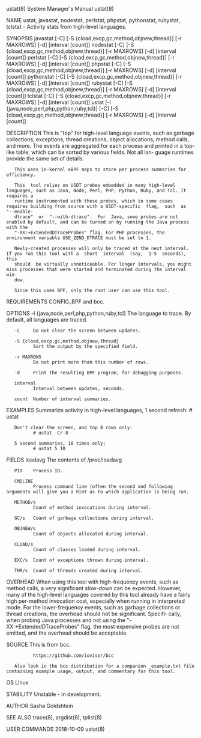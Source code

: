 ustat(8)                                                      System Manager's Manual                                                     ustat(8)

NAME
       ustat, javastat, nodestat, perlstat, phpstat, pythonstat, rubystat, tclstat - Activity stats from high-level languages.

SYNOPSIS
       javastat [-C] [-S {cload,excp,gc,method,objnew,thread}] [-r MAXROWS] [-d] [interval [count]]
       nodestat [-C] [-S {cload,excp,gc,method,objnew,thread}] [-r MAXROWS] [-d] [interval [count]]
       perlstat [-C] [-S {cload,excp,gc,method,objnew,thread}] [-r MAXROWS] [-d] [interval [count]]
       phpstat [-C] [-S {cload,excp,gc,method,objnew,thread}] [-r MAXROWS] [-d] [interval [count]]
       pythonstat [-C] [-S {cload,excp,gc,method,objnew,thread}] [-r MAXROWS] [-d] [interval [count]]
       rubystat [-C] [-S {cload,excp,gc,method,objnew,thread}] [-r MAXROWS] [-d] [interval [count]]
       tclstat [-C] [-S {cload,excp,gc,method,objnew,thread}] [-r MAXROWS] [-d] [interval [count]]
       ustat [-l {java,node,perl,php,python,ruby,tcl}] [-C] [-S {cload,excp,gc,method,objnew,thread}] [-r MAXROWS] [-d] [interval [count]]

DESCRIPTION
       This  is "top" for high-level language events, such as garbage collections, exceptions, thread creations, object allocations, method calls,
       and more. The events are aggregated for each process and printed in a top-like table, which can be sorted by various fields. Not  all  lan‐
       guage runtimes provide the same set of details.

       This uses in-kernel eBPF maps to store per process summaries for efficiency.

       This  tool relies on USDT probes embedded in many high-level languages, such as Java, Node, Perl, PHP, Python, Ruby, and Tcl. It requires a
       runtime instrumented with these probes, which in some cases requires building from source with a USDT-specific  flag,  such  as  "--enable-
       dtrace"  or  "--with-dtrace".  For  Java, some probes are not enabled by default, and can be turned on by running the Java process with the
       "-XX:+ExtendedDTraceProbes" flag. For PHP processes, the environment variable USE_ZEND_DTRACE must be set to 1.

       Newly-created processes will only be traced at the next interval. If you run this tool with a  short  interval  (say,  1-5  seconds),  this
       should  be virtually unnoticeable. For longer intervals, you might miss processes that were started and terminated during the interval win‐
       dow.

       Since this uses BPF, only the root user can use this tool.

REQUIREMENTS
       CONFIG_BPF and bcc.

OPTIONS
       -l {java,node,perl,php,python,ruby,tcl}
              The language to trace. By default, all languages are traced.

       -C     Do not clear the screen between updates.

       -S {cload,excp,gc,method,objnew,thread}
              Sort the output by the specified field.

       -r MAXROWS
              Do not print more than this number of rows.

       -d     Print the resulting BPF program, for debugging purposes.

       interval
              Interval between updates, seconds.

       count  Number of interval summaries.

EXAMPLES
       Summarize activity in high-level languages, 1 second refresh:
              # ustat

       Don't clear the screen, and top 8 rows only:
              # ustat -Cr 8

       5 second summaries, 10 times only:
              # ustat 5 10

FIELDS
       loadavg
              The contents of /proc/loadavg

       PID    Process ID.

       CMDLINE
              Process command line (often the second and following arguments will give you a hint as to which application is being run.

       METHOD/s
              Count of method invocations during interval.

       GC/s   Count of garbage collections during interval.

       OBJNEW/s
              Count of objects allocated during interval.

       CLOAD/s
              Count of classes loaded during interval.

       EXC/s  Count of exceptions thrown during interval.

       THR/s  Count of threads created during interval.

OVERHEAD
       When using this tool with high-frequency events, such as method calls, a very significant slow-down can be expected. However, many  of  the
       high-level  languages  covered  by  this tool already have a fairly high per-method invocation cost, especially when running in interpreted
       mode. For the lower-frequency events, such as garbage collections or thread creations, the overhead should  not  be  significant.  Specifi‐
       cally,  when  probing Java processes and not using the "-XX:+ExtendedDTraceProbes" flag, the most expensive probes are not emitted, and the
       overhead should be acceptable.

SOURCE
       This is from bcc.

              https://github.com/iovisor/bcc

       Also look in the bcc distribution for a companion _example.txt file containing example usage, output, and commentary for this tool.

OS
       Linux

STABILITY
       Unstable - in development.

AUTHOR
       Sasha Goldshtein

SEE ALSO
       trace(8), argdist(8), tplist(8)

USER COMMANDS                                                       2018-10-09                                                            ustat(8)
